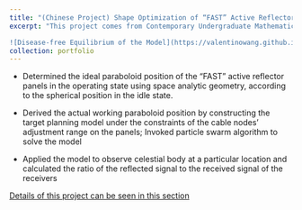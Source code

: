 ```yaml
---
title: "(Chinese Project) Shape Optimization of “FAST” Active Reflector panels Based on Target Planning and Particle Swarm Algorithm"
excerpt: "This project comes from Contemporary Undergraduate Mathematical Contest in Modeling, 2021

![Disease-free Equilibrium of the Model](https://valentinowang.github.io/math-wsy.github.io/images/Project/Project1/Structure_of_panel.png)"
collection: portfolio
---
```


* Determined the ideal paraboloid position of the “FAST” active reflector panels in the operating state using space analytic geometry, according to the spherical position in the idle state.

* Derived the actual working paraboloid position by constructing the target planning model under the constraints of the cable nodes’ adjustment range on the panels; Invoked particle swarm algorithm to solve the model

* Applied the model to observe celestial body at a particular location and calculated the ratio of the reflected signal to the received signal of the receivers


[Details of this project can be seen in this section](https://valentinowang.github.io/math-wsy.github.io/files/Shape_Optimization_of_“FAST”_Active_Reflector_panels.pdf)

